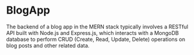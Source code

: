 # BlogApp
The backend of a blog app in the MERN stack typically involves a RESTful API built with Node.js and Express.js, which interacts with a MongoDB database to perform CRUD (Create, Read, Update, Delete) operations on blog posts and other related data. 
